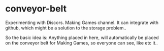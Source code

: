 # conveyor-belt
Experimenting with Discors. Making Games channel. It can integrate with github, which might be a solution to the storage problem..

So the basic idea is:
Anything placed in here, will automatically be placed on the conveyor belt for Making Games, so everyone can see, like etc it..
